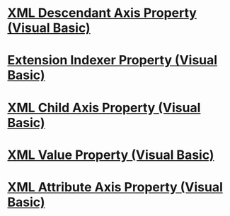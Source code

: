 # [XML Descendant Axis Property (Visual Basic)](xml-descendant-axis-property.md)
# [Extension Indexer Property (Visual Basic)](extension-indexer-property.md)
# [XML Child Axis Property (Visual Basic)](xml-child-axis-property.md)
# [XML Value Property (Visual Basic)](xml-value-property.md)
# [XML Attribute Axis Property (Visual Basic)](xml-attribute-axis-property.md)
